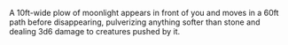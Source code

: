 A 10ft-wide plow of moonlight appears in front of you and moves in a 60ft path before disappearing, pulverizing anything softer than stone and dealing 3d6 damage to creatures pushed by it.